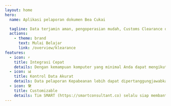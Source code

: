 ```yaml
---
layout: home
hero:
  name: Aplikasi pelaporan dokumen Bea Cukai

  tagline: Data terjamin aman, pengoperasian mudah, Customs Clearance dapat dilakukan di mana saja, kapan saja
  actions:
    - theme: brand
      text: Mulai Belajar
      link: /overview/klearance
features:
  - icon: ⚡️
    title: Integrasi Cepat
    details: Dengan kemampuan komputer yang minimal Anda dapat mengikuti panduan ini untuk melakukan integrasi
  - icon: 📊
    title: Kontrol Data Akurat
    details: Data pelaporan Kepabeanan lebih dapat dipertanggungjawabkan 
  - icon: 🛠️
    title: Customizable
    details: Tim SMART (https://smartconsultant.co) selalu siap membantu jika kustomisasi dibutuhkan oleh perusahaan Anda
---
```

